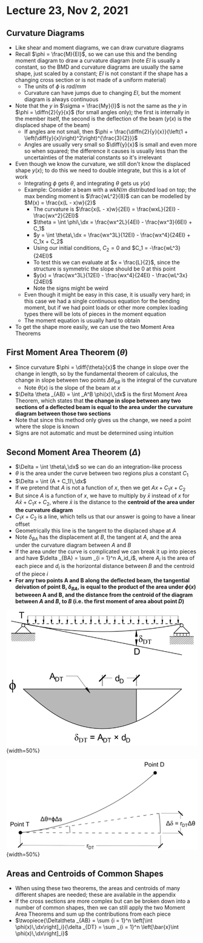 # Lecture 23, Nov 2, 2021

## Curvature Diagrams

* Like shear and moment diagrams, we can draw curvature diagrams
* Recall $\phi = \frac{M}{EI}$, so we can use this and the bending moment diagram to draw a curvature diagram (note $EI$ is usually a constant, so the BMD and curvature diagrams are usually the same shape, just scaled by a constant; $EI$ is not constant if the shape has a changing cross section or is not made of a uniform material)
	* The units of $\phi$ is $\si{rad/mm}$
	* Curvature can have jumps due to changing $EI$, but the moment diagram is always continuous
* Note that the $y$ in $\sigma = \frac{My}{I}$ is not the same as the $y$ in $\phi = \diffn{2}{y}{x}$ (for small angles only); the first is internally in the member itself, the second is the deflection of the beam ($y(x)$ is the displaced shape of the beam)
	* If angles are not small, then $\phi = \frac{\diffn{2}{y}{x}}{\left(1 + \left(\diff{y}{x}\right)^2\right)^{\frac{3}{2}}}$
	* Angles are usually very small so $\diff{y}{x}$ is small and even more so when squared; the difference it causes is usually less than the uncertainties of the material constants so it's irrelevant
* Even though we know the curvature, we still don't know the displaced shape $y(x)$; to do this we need to double integrate, but this is a lot of work
	* Integrating $\phi$ gets $\theta$, and integrating $\theta$ gets us $y(x)$
	* Example: Consider a beam with a $w\si{kN/m}$ distributed load on top; the max bending moment is $\frac{wL^2}{8}$ can can be modelled by $M(x) = \frac{x(L - x)w}{2}$
		* The curvature is $\frac{x(L - x)w}{2EI} = \frac{wxL}{2EI} - \frac{wx^2}{2EI}$
		* $\theta = \int \phi\,\dx = \frac{wx^2L}{4EI} - \frac{wx^3}{6EI} + C_1$
		* $y = \int \theta\,\dx = \frac{wx^3L}{12EI} - \frac{wx^4}{24EI} + C_1x + C_2$
		* Using our initial conditions, $C_2 = 0$ and $C_1 = -\frac{wL^3}{24EI}$
		* To test this we can evaluate at $x = \frac{L}{2}$, since the structure is symmetric the slope should be 0 at this point
		* $y(x) = \frac{wx^3L}{12EI} - \frac{wx^4}{24EI} - \frac{wL^3x}{24EI}$
		* Note the signs might be weird
	* Even though it might be easy in this case, it is usually very hard; in this case we had a single continuous equation for the bending moment, but if we had point loads or other more complex loading types there will be lots of pieces in the moment equation
	* The moment equation is usually hard to obtain
* To get the shape more easily, we can use the two Moment Area Theorems

## First Moment Area Theorem ($\theta$)

* Since curvature $\phi = \diff{\theta}{x}$ the change in slope over the change in length, so by the fundamental theorem of calculus, the change in slope between two points $\Delta \theta _{AB}$ is the integral of the curvature
	* Note $\theta(x)$ is the slope of the beam at $x$
* $\Delta \theta _{AB} = \int _A^B \phi(x)\,\dx$ is the first Moment Area Theorem, which states that **the change in slope between any two sections of a deflected beam is equal to the area under the curvature diagram between those two sections**
* Note that since this method only gives us the change, we need a point where the slope is known
* Signs are not automatic and must be determined using intuition

## Second Moment Area Theorem ($\Delta$)

* $\Delta = \int \theta\,\dx$ so we can do an integration-like process
* $\theta$ is the area under the curve between two regions plus a constant $C_1$
* $\Delta = \int (A + C_1)\,\dx$
* If we pretend that $A$ is not a function of $x$, then we get $Ax + C_1x + C_2$
* But since $A$ is a function of $x$, we have to multiply by $\bar{x}$ instead of $x$ for $A\bar{x} + C_1x + C_2$, where $\bar{x}$ is the distance to the **centroid of the area under the curvature diagram**
* $C_1x + C_2$ is a line, which tells us that our answer is going to have a linear offset
* Geometrically this line is the tangent to the displaced shape at $A$
* Note $\delta _{BA}$ has the displacement at $B$, the tangent at $A$, and the area under the curvature diagram between $A$ and $B$
* If the area under the curve is complicated we can break it up into pieces and have $\delta _{BA} = \sum _{i = 1}^n A_id_i$, where $A_i$ is the area of each piece and $d_i$ is the horizontal distance between $B$ and the centroid of the piece $i$
* **For any two points A and B along the deflected beam, the tangential deivation of point B, $\delta _{BA}$, is equal to the product of the area under $\phi(x)$ betweeen A and B, and the distance from the centroid of the diagram between $A$ and $B$, to $B$ (i.e. the first moment of area about point $D$)**

![Summary of Moment Area Theorem 2; $\delta$ is the *tangential deviation*](imgs/mat2.png){width=50%}

![Diagram of the derivation of the Second Moment Area Theorem](imgs/moment_area_theorem2.png){width=50%}

## Areas and Centroids of Common Shapes

* When using these two theorems, the areas and centroids of many different shapes are needed; these are available in the appendix
* If the cross sections are more complex but can be broken down into a number of common shapes, then we can still apply the two Moment Area Theorems and sum up the contributions from each piece
* $\twopiece{\Delta\theta _{AB} = \sum {i = 1}^n \left[\int \phi(x)\,\dx\right]_i}{\delta _{DT} = \sum _{i = 1}^n \left[\bar{x}\int \phi(x)\,\dx\right]_i}$

